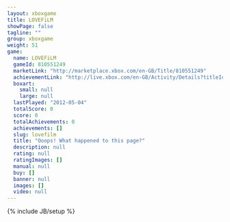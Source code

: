 ```yaml
---
layout: xboxgame
title: LOVEFiLM
showPage: false
tagline: ""
group: xboxgame
weight: 51
game: 
  name: LOVEFiLM
  gameId: 810551249
  marketLink: "http://marketplace.xbox.com/en-GB/Title/810551249"
  achievementLink: "http://live.xbox.com/en-GB/Activity/Details?titleId=810551249"
  boxart: 
    small: null
    large: null
  lastPlayed: "2012-05-04"
  totalScore: 0
  score: 0
  totalAchievements: 0
  achievements: []
  slug: lovefilm
  title: "Ooops! What happened to this page?"
  description: null
  rating: null
  ratingImages: []
  manual: null
  buy: []
  banner: null
  images: []
  video: null
---
```

{% include JB/setup %}